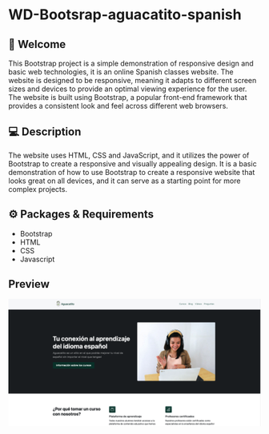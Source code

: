 # WD-Bootsrap-aguacatito-spanish

## :wave: Welcome

This Bootstrap project is a simple demonstration of responsive design and basic web technologies, it is an online Spanish classes website. The website is designed to be responsive, meaning it adapts to different screen sizes and devices to provide an optimal viewing experience for the user. The website is built using Bootstrap, a popular front-end framework that provides a consistent look and feel across different web browsers.

## 💻 Description

The website uses HTML, CSS and JavaScript, and it utilizes the power of Bootstrap to create a responsive and visually appealing design. It is a basic demonstration of how to use Bootstrap to create a responsive website that looks great on all devices, and it can serve as a starting point for more complex projects.

## :gear: Packages & Requirements

- Bootstrap
- HTML
- CSS
- Javascript

## Preview

![aguacatito](aguacatito.png)

